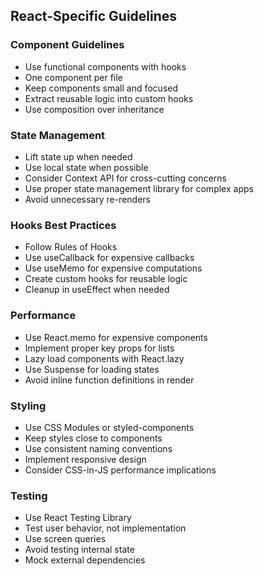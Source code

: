
## React-Specific Guidelines

### Component Guidelines
- Use functional components with hooks
- One component per file
- Keep components small and focused
- Extract reusable logic into custom hooks
- Use composition over inheritance

### State Management
- Lift state up when needed
- Use local state when possible
- Consider Context API for cross-cutting concerns
- Use proper state management library for complex apps
- Avoid unnecessary re-renders

### Hooks Best Practices
- Follow Rules of Hooks
- Use useCallback for expensive callbacks
- Use useMemo for expensive computations
- Create custom hooks for reusable logic
- Cleanup in useEffect when needed

### Performance
- Use React.memo for expensive components
- Implement proper key props for lists
- Lazy load components with React.lazy
- Use Suspense for loading states
- Avoid inline function definitions in render

### Styling
- Use CSS Modules or styled-components
- Keep styles close to components
- Use consistent naming conventions
- Implement responsive design
- Consider CSS-in-JS performance implications

### Testing
- Use React Testing Library
- Test user behavior, not implementation
- Use screen queries
- Avoid testing internal state
- Mock external dependencies
